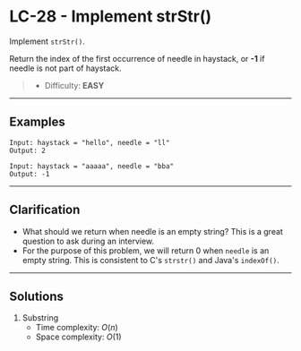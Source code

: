 # LC-28 - Implement strStr()

Implement `strStr()`.

Return the index of the first occurrence of needle in haystack, or **-1** if needle is not part of haystack.

> * Difficulty: **EASY**

---
## Examples

```
Input: haystack = "hello", needle = "ll"
Output: 2
```

```
Input: haystack = "aaaaa", needle = "bba"
Output: -1
```

---
## Clarification

* What should we return when needle is an empty string? This is a great question to ask during an interview.
* For the purpose of this problem, we will return 0 when `needle` is an empty string. This is consistent to C's `strstr()` and Java's `indexOf()`.

---
## Solutions

1. Substring
    * Time complexity: $O(n)$
    * Space complexity: $O(1)$